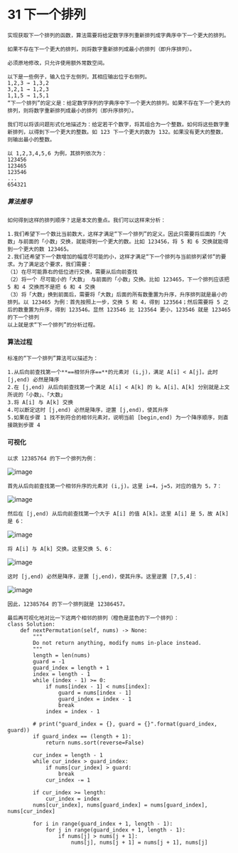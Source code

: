 # 31 下一个排列




```
实现获取下一个排列的函数，算法需要将给定数字序列重新排列成字典序中下一个更大的排列。

如果不存在下一个更大的排列，则将数字重新排列成最小的排列（即升序排列）。

必须原地修改，只允许使用额外常数空间。

以下是一些例子，输入位于左侧列，其相应输出位于右侧列。
1,2,3 → 1,3,2
3,2,1 → 1,2,3
1,1,5 → 1,5,1
“下一个排列”的定义是：给定数字序列的字典序中下一个更大的排列。如果不存在下一个更大的排列，则将数字重新排列成最小的排列（即升序排列）。

我们可以将该问题形式化地描述为：给定若干个数字，将其组合为一个整数。如何将这些数字重新排列，以得到下一个更大的整数。如 123 下一个更大的数为 132。如果没有更大的整数，则输出最小的整数。

以 1,2,3,4,5,6 为例，其排列依次为：
123456
123465
123546
...
654321
```

##### 算法推导

```
如何得到这样的排列顺序？这是本文的重点。我们可以这样来分析：

1.我们希望下一个数比当前数大，这样才满足“下一个排列”的定义。因此只需要将后面的「大数」与前面的「小数」交换，就能得到一个更大的数。比如 123456，将 5 和 6 交换就能得到一个更大的数 123465。
2.我们还希望下一个数增加的幅度尽可能的小，这样才满足“下一个排列与当前排列紧邻“的要求。为了满足这个要求，我们需要：
（1）在尽可能靠右的低位进行交换，需要从后向前查找
（2）将一个 尽可能小的「大数」 与前面的「小数」交换。比如 123465，下一个排列应该把 5 和 4 交换而不是把 6 和 4 交换
（3）将「大数」换到前面后，需要将「大数」后面的所有数重置为升序，升序排列就是最小的排列。以 123465 为例：首先按照上一步，交换 5 和 4，得到 123564；然后需要将 5 之后的数重置为升序，得到 123546。显然 123546 比 123564 更小，123546 就是 123465 的下一个排列
以上就是求“下一个排列”的分析过程。
```

#### 算法过程

```
标准的“下一个排列”算法可以描述为：

1.从后向前查找第一个**==相邻升序==**的元素对 (i,j)，满足 A[i] < A[j]。此时 [j,end) 必然是降序
2.在 [j,end) 从后向前查找第一个满足 A[i] < A[k] 的 k。A[i]、A[k] 分别就是上文所说的「小数」、「大数」
3.将 A[i] 与 A[k] 交换
4.可以断定这时 [j,end) 必然是降序，逆置 [j,end)，使其升序
5.如果在步骤 1 找不到符合的相邻元素对，说明当前 [begin,end) 为一个降序顺序，则直接跳到步骤 4
```

#### 可视化

```
以求 12385764 的下一个排列为例：
```

![image](https://pic.leetcode-cn.com/6e8c9822771be77c6f34cd3086153984eec386fb8376e09e36132ac36bb9cd6f-image.png?ynotemdtimestamp=1593701291427)

```
首先从后向前查找第一个相邻升序的元素对 (i,j)。这里 i=4，j=5，对应的值为 5，7：
```

![image](https://pic.leetcode-cn.com/d7acefea4f7d4e2f19fb5eaa269c448a3098eee53656926a0ab592c564dde150-image.png?ynotemdtimestamp=1593701291427)

```
然后在 [j,end) 从后向前查找第一个大于 A[i] 的值 A[k]。这里 A[i] 是 5，故 A[k] 是 6：
```

![image](https://pic.leetcode-cn.com/061cf291c237e6f5bcd0554192f894cd0c3e361b4564aa542aabe96e644afbf1-image.png?ynotemdtimestamp=1593701291427)

```
将 A[i] 与 A[k] 交换。这里交换 5、6：
```

![image](https://pic.leetcode-cn.com/eb1470fd9942da6d2ab4855d13dfadcb715b629b4ea9cba0edfe2d1298744186-image.png?ynotemdtimestamp=1593701291427)

```
这时 [j,end) 必然是降序，逆置 [j,end)，使其升序。这里逆置 [7,5,4]：
```

![image](https://pic.leetcode-cn.com/9d627a4ffda635bbf0c4fcdb7b1359c557db8e1c300ab54383a0bc89f6763c18-image.png?ynotemdtimestamp=1593701291427)

```
因此，12385764 的下一个排列就是 12386457。

最后再可视化地对比一下这两个相邻的排列（橙色是蓝色的下一个排列）：
class Solution:
    def nextPermutation(self, nums) -> None:
        """
        Do not return anything, modify nums in-place instead.
        """
        length = len(nums)
        guard = -1
        guard_index = length + 1
        index = length - 1
        while (index - 1) >= 0:
            if nums[index - 1] < nums[index]:
                guard = nums[index - 1]
                guard_index = index - 1
                break
            index = index - 1

        # print("guard_index = {}, guard = {}".format(guard_index, guard))
        if guard_index == (length + 1):
            return nums.sort(reverse=False)

        cur_index = length - 1
        while cur_index > guard_index:
            if nums[cur_index] > guard:
                break
            cur_index -= 1

        if cur_index >= length:
            cur_index = index
        nums[cur_index], nums[guard_index] = nums[guard_index], nums[cur_index]

        for i in range(guard_index + 1, length - 1):
            for j in range(guard_index + 1, length - 1):
                if nums[j] > nums[j + 1]:
                    nums[j], nums[j + 1] = nums[j + 1], nums[j]
```
